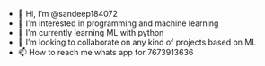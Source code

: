 - 👋 Hi, I’m @sandeep184072
- 👀 I’m interested in programming and machine learning
- 🌱 I’m currently learning ML with python
- 💞️ I’m looking to collaborate on any kind of projects based on ML
- 📫 How to reach me whats app for 7673913636
